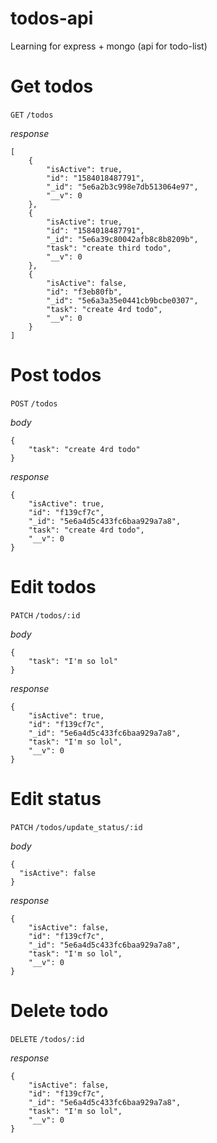 # todos-api
Learning for express + mongo (api for todo-list)

# Get todos

`GET` `/todos`

*response*

```
[
    {
        "isActive": true,
        "id": "1584018487791",
        "_id": "5e6a2b3c998e7db513064e97",
        "__v": 0
    },
    {
        "isActive": true,
        "id": "1584018487791",
        "_id": "5e6a39c80042afb8c8b8209b",
        "task": "create third todo",
        "__v": 0
    },
    {
        "isActive": false,
        "id": "f3eb80fb",
        "_id": "5e6a3a35e0441cb9bcbe0307",
        "task": "create 4rd todo",
        "__v": 0
    }
]
```

# Post todos

`POST` `/todos`

*body*
```
{
	"task": "create 4rd todo"
}
```
*response*
```
{
    "isActive": true,
    "id": "f139cf7c",
    "_id": "5e6a4d5c433fc6baa929a7a8",
    "task": "create 4rd todo",
    "__v": 0
}
```

# Edit todos

`PATCH` `/todos/:id`

*body*
```
{
	"task": "I'm so lol"
}
```
*response*
```
{
    "isActive": true,
    "id": "f139cf7c",
    "_id": "5e6a4d5c433fc6baa929a7a8",
    "task": "I'm so lol",
    "__v": 0
}
```

# Edit status

`PATCH` `/todos/update_status/:id`

*body*
```
{
  "isActive": false
}
```
*response*
```
{
    "isActive": false,
    "id": "f139cf7c",
    "_id": "5e6a4d5c433fc6baa929a7a8",
    "task": "I'm so lol",
    "__v": 0
}
```

# Delete todo

`DELETE` `/todos/:id`

*response*
```
{
    "isActive": false,
    "id": "f139cf7c",
    "_id": "5e6a4d5c433fc6baa929a7a8",
    "task": "I'm so lol",
    "__v": 0
}
```
